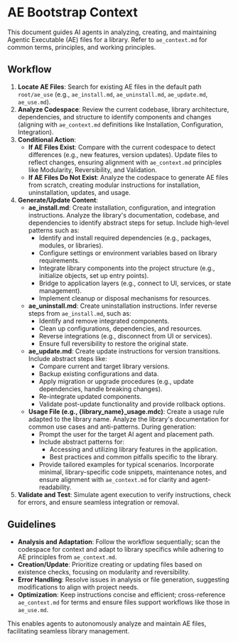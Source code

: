 <!--
version: 1.1.0
repository: https://github.com/fluent-meaning-symbiotic/agentic_executables
registry: https://github.com/fluent-meaning-symbiotic/agentic_executables_registry
license: MIT
author: Arenukvern and contributors
-->

# AE Bootstrap Context

This document guides AI agents in analyzing, creating, and maintaining Agentic Executable (AE) files for a library. Refer to `ae_context.md` for common terms, principles, and working principles.

## Workflow

1. **Locate AE Files**: Search for existing AE files in the default path `root/ae_use` (e.g., `ae_install.md`, `ae_uninstall.md`, `ae_update.md`, `ae_use.md`).
2. **Analyze Codespace**: Review the current codebase, library architecture, dependencies, and structure to identify components and changes (aligning with `ae_context.md` definitions like Installation, Configuration, Integration).
3. **Conditional Action**:
   - **If AE Files Exist**: Compare with the current codespace to detect differences (e.g., new features, version updates). Update files to reflect changes, ensuring alignment with `ae_context.md` principles like Modularity, Reversibility, and Validation.
   - **If AE Files Do Not Exist**: Analyze the codespace to generate AE files from scratch, creating modular instructions for installation, uninstallation, updates, and usage.
4. **Generate/Update Content**:
   - **ae_install.md**: Create installation, configuration, and integration instructions. Analyze the library's documentation, codebase, and dependencies to identify abstract steps for setup. Include high-level patterns such as:
     - Identify and install required dependencies (e.g., packages, modules, or libraries).
     - Configure settings or environment variables based on library requirements.
     - Integrate library components into the project structure (e.g., initialize objects, set up entry points).
     - Bridge to application layers (e.g., connect to UI, services, or state management).
     - Implement cleanup or disposal mechanisms for resources.
   - **ae_uninstall.md**: Create uninstallation instructions. Infer reverse steps from `ae_install.md`, such as:
     - Identify and remove integrated components.
     - Clean up configurations, dependencies, and resources.
     - Reverse integrations (e.g., disconnect from UI or services).
     - Ensure full reversibility to restore the original state.
   - **ae_update.md**: Create update instructions for version transitions. Include abstract steps like:
     - Compare current and target library versions.
     - Backup existing configurations and data.
     - Apply migration or upgrade procedures (e.g., update dependencies, handle breaking changes).
     - Re-integrate updated components.
     - Validate post-update functionality and provide rollback options.
   - **Usage File (e.g., {library_name}\_usage.mdc)**: Create a usage rule adapted to the library name. Analyze the library's documentation for common use cases and anti-patterns. During generation:
     - Prompt the user for the target AI agent and placement path.
     - Include abstract patterns for:
       - Accessing and utilizing library features in the application.
       - Best practices and common pitfalls specific to the library.
     - Provide tailored examples for typical scenarios.
       Incorporate minimal, library-specific code snippets, maintenance notes, and ensure alignment with `ae_context.md` for clarity and agent-readability.
5. **Validate and Test**: Simulate agent execution to verify instructions, check for errors, and ensure seamless integration or removal.

## Guidelines

- **Analysis and Adaptation**: Follow the workflow sequentially; scan the codespace for context and adapt to library specifics while adhering to AE principles from `ae_context.md`.
- **Creation/Update**: Prioritize creating or updating files based on existence checks, focusing on modularity and reversibility.
- **Error Handling**: Resolve issues in analysis or file generation, suggesting modifications to align with project needs.
- **Optimization**: Keep instructions concise and efficient; cross-reference `ae_context.md` for terms and ensure files support workflows like those in `ae_use.md`.

This enables agents to autonomously analyze and maintain AE files, facilitating seamless library management.
